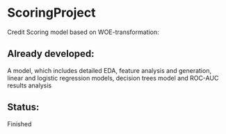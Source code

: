 # ScoringProject
Credit Scoring model based on WOE-transformation:

## Already developed:
A model, which includes detailed EDA, feature analysis and generation, linear and logistic regression models, decision trees model and ROC-AUC results analysis

## Status:
Finished


